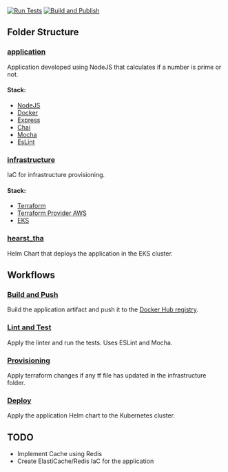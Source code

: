 [![Run Tests](https://github.com/rsilveira65/terraform-playground/actions/workflows/run_linter_and_tests.yaml/badge.svg)](https://github.com/rsilveira65/terraform-playground/actions/workflows/run_linter_and_tests.yaml) [![Build and Publish](https://github.com/rsilveira65/terraform-playground/actions/workflows/build_and_push.yaml/badge.svg)](https://github.com/rsilveira65/terraform-playground/actions/workflows/build_and_push.yaml)

## Folder Structure
### [application](application/README.md)
Application developed using NodeJS that calculates if a number is prime or not.
#### Stack: 
- [NodeJS](https://nodejs.org/en/)
- [Docker](https://www.docker.com/)
- [Express](https://expressjs.com/)
- [Chai](https://chaijs.com/)
- [Mocha](https://mochajs.org/)
- [EsLint](https://eslint.org/)

### [infrastructure](infrastructure/README.md)
IaC for infrastructure provisioning.
#### Stack: 
- [Terraform](https://www.terraform.io/)
- [Terraform Provider AWS](https://www.terraform.io/docs/providers/aws/)
- [EKS](https://registry.terraform.io/providers/hashicorp/aws/latest/docs/resources/eks_cluster)

### [hearst_tha](hearst_tha/README.md)
Helm Chart that deploys the application in the EKS cluster.

## Workflows
### [Build and Push](.github/workflows/build_and_push.yaml)
Build the application artifact and push it to the [Docker Hub registry](https://hub.docker.com/r/rsilveira65/hearst_tha).

### [Lint and Test](.github/workflows/run_linter_and_tests.yaml)
Apply the linter and run the tests. Uses ESLint and Mocha.

### [Provisioning](.github/workflows/provisioning.yaml)
Apply terraform changes if any tf file has updated in the infrastructure folder.

### [Deploy](.github/workflows/deploy.yaml)
Apply the application Helm chart to the Kubernetes cluster.


## TODO
- Implement Cache using Redis
- Create ElastiCache/Redis IaC for the application